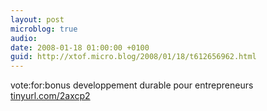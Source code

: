 ```yaml
---
layout: post
microblog: true
audio: 
date: 2008-01-18 01:00:00 +0100
guid: http://xtof.micro.blog/2008/01/18/t612656962.html
---
```

vote:for:bonus developpement durable pour entrepreneurs [tinyurl.com/2axcp2](http://tinyurl.com/2axcp2)
